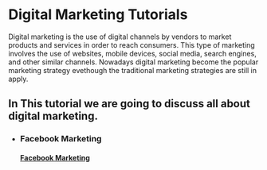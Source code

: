 # Digital Marketing Tutorials
Digital marketing is the use of digital channels by vendors to market products and services in order to reach consumers. This type of marketing involves the use of websites, mobile devices, social media, search engines, and other similar channels. Nowadays digital marketing become the popular marketing strategy evethough the traditional marketing strategies are still in apply.
## In This tutorial we are going to discuss all about digital marketing. 
* ### Facebook Marketing
     #### [Facebook Marketing](https://github.com/ethioclicks/Marketing-Tutorials/blob/master/FaceBook%20Marketing.md)
